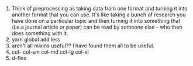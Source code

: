 1. Think of preprocessing as taking data from one format and turning it into another format that you can use. It's like taking a bunch of research you have done on a particular topic and then turning it into something that (i.e.a journal article or paper) can be read by someone else - who then does something with it. 
2. yarn global add less
3. aren't all  mixins useful?? I have found them all to be useful.
4. col- col-sm col-md col-lg col-xl
5. d-flex